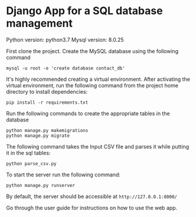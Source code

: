 # Django App for a SQL database management

Python version: python3.7
Mysql version: 8.0.25

First clone the project.
Create the MySQL database using the following command

```mysql -u root -e 'create database contact_db'```

It's highly recommended creating a virtual environment. After activating the virtual environment, run the following command from the project home directory to install dependencies:

```
pip install -r requirements.txt
```

Run the following commands to create the appropriate tables in the database
```
python manage.py makemigrations
python manage.py migrate
```

The following command takes the Input CSV file and parses it while putting it in the sql tables:
```
python parse_csv.py 
```

To start the server run the following command:

```
python manage.py runserver
```

By default, the server should be accessible at ```http://127.0.0.1:8000/```

Go through the user guide for instructions on how to use the web app.
